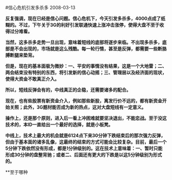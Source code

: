 #信心危机引发多杀多
2008-03-13

**反复强调，现在已经是信心问题。信心危机下，今天引发多杀多，4000点成了纸糊的。不过，下午关于3G的利好引发联通快速上涨冲击涨停，使得大盘不至于收得过分难看。**

**当然，这多杀多走势一旦出现，意味着短线的底部将逐步来临。不出现多杀多，底部是不会出现的，市场就是这么残酷。每一轮行情，甚至是反弹，都需要一些断胳膊断腿来垫背。**
 
**但是，现在的基本面极为微妙：一、平安的事情没有结果，这是一个大地雷；二、两会结束没有特别的东西，将引发新的信心动摇；三、管理层以及经济面的现状，使得大资金不敢真正介入。**
 
**所以，短线反弹会有的，中线真正的企稳，还需要诸多的配合。**
 
**现在，也有些股票有新资金介入，例如那些新股，离发行价不远的，都有新资金开始关照；此外，3G题材能否成为新的热点，这对大盘短线有一定意义。**
 
**操作上，还是那个原则，进入后一看上冲困难就要坚决退出，不能恋战。至于没这技术的，本ID一直给出一个最好的选择，就是小板凳。**
 
**中线上，技术上最大的机会就是6124点下来30分钟下跌结束后的那次强力反弹，但由于基本面的诸多乱像，这最终的结束的方式可能会比较复杂。目前，最后一个5分钟下跌依然没有形成，都是1分钟级别的。这在技术上意味着：一、暂时只能形成30分钟的盘整背驰；或者二、后面还有更大的下跌是以这5分钟级别为形式的。**
 
**至于哪种
